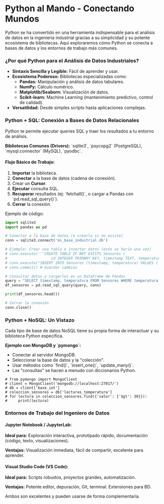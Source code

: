 # Python al Mando - Conectando Mundos

Python se ha convertido en una herramienta indispensable para el análisis de datos en la ingeniería industrial gracias a su simplicidad y su potente ecosistema de bibliotecas. Aquí exploraremos cómo Python se conecta a bases de datos y los entornos de trabajo más comunes.

### ¿Por qué Python para el Análisis de Datos Industriales?

* **Sintaxis Sencilla y Legible:** Fácil de aprender y usar.
* **Ecosistema Poderoso:** Bibliotecas especializadas como:
  * **Pandas:** Manipulación y análisis de datos tabulares.
  * **NumPy:** Cálculo numérico.
  * **Matplotlib/Seaborn:** Visualización de datos.
  * **Scikit-learn:** Machine Learning (mantenimiento predictivo, control de calidad).
* **Versatilidad:** Desde simples scripts hasta aplicaciones complejas.

### Python + SQL: Conexión a Bases de Datos Relacionales

Python te permite ejecutar queries SQL y traer los resultados a tu entorno de análisis.

**Bibliotecas Comunes (Drivers):** \`sqlite3\`, \`psycopg2\` (PostgreSQL), \`mysql.connector\` (MySQL), \`pyodbc\`.

#### Flujo Básico de Trabajo:

1. **Importar** la biblioteca.
2. **Conectar** a la base de datos (cadena de conexión).
3. Crear un **Cursor**.
4. **Ejecutar** consulta SQL.
5. **Recuperar** resultados (ej: \`fetchall()\`, o cargar a Pandas con \`pd.read\_sql\_query()\`).
6. **Cerrar** la conexión.

Ejemplo de código:

```python
import sqlite3
import pandas as pd

# Conectar a la base de datos (o crearla si no existe)
conn = sqlite3.connect('mi_base_industrial.db')

# Ejemplo: Crear una tabla e insertar datos (esto se haría una vez)
# conn.execute('''CREATE TABLE IF NOT EXISTS Sensores (
#                    id INTEGER PRIMARY KEY, timestamp TEXT, temperatura REAL)''')
# conn.execute("INSERT INTO Sensores (timestamp, temperatura) VALUES ('2024-05-21 10:00', 25.5)")
# conn.commit() # Guardar cambios

# Consultar datos y cargarlos en un DataFrame de Pandas
query = "SELECT timestamp, temperatura FROM Sensores WHERE temperatura > 20;"
df_sensores = pd.read_sql_query(query, conn)

print(df_sensores.head())

# Cerrar la conexión
conn.close()
```

### Python + NoSQL: Un Vistazo

Cada tipo de base de datos NoSQL tiene su propia forma de interactuar y su biblioteca Python específica.

**Ejemplo con MongoDB y \`pymongo\`:**

* Conectar al servidor MongoDB.
* Seleccionar la base de datos y la "colección".
* Usar métodos como \`find()\`, \`insert\_one()\`, \`update\_many()\`.
* Las "consultas" se hacen a menudo con diccionarios Python.

```mongodb
# from pymongo import MongoClient
# client = MongoClient('mongodb://localhost:27017/')
# db = client['base_iot']
# coleccion_sensores = db['lecturas_temperatura']
# for lectura in coleccion_sensores.find({'valor': {'$gt': 30}}):
#     print(lectura)
```

### Entornos de Trabajo del Ingeniero de Datos

#### Jupyter Notebook / JupyterLab:

**Ideal para:** Exploración interactiva, prototipado rápido, documentación (código, texto, visualizaciones).

**Ventajas:** Visualización inmediata, fácil de compartir, excelente para aprender.

#### Visual Studio Code (VS Code):

**Ideal para:** Scripts robustos, proyectos grandes, automatización.

**Ventajas:** Potente editor, depuración, Git, terminal. Extensiones para BD.

Ambos son excelentes y pueden usarse de forma complementaria.
